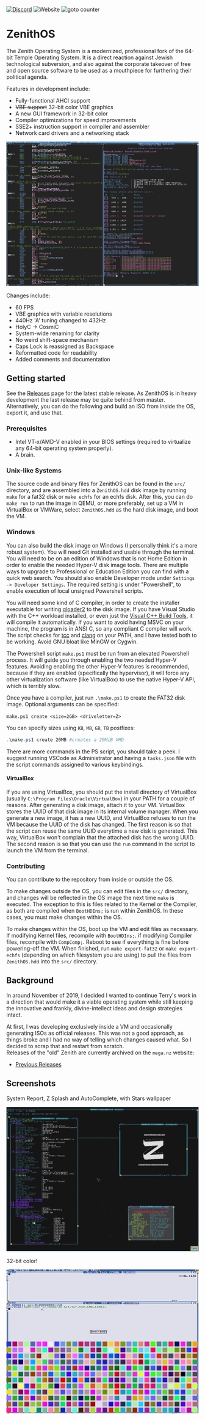 <a href="https://discord.gg/ZS5ygF3"><img alt="Discord" src="https://img.shields.io/discord/661062825027829770?style=flat-square"></a>
![Website](https://img.shields.io/website?down_color=lightgray&down_message=offline&style=flat-square&up_color=green&up_message=online&url=https%3A%2F%2Fzenithos.org)
![goto counter](https://img.shields.io/github/search/VoidNV/ZenithOS/goto?style=flat-square)
# ZenithOS

The Zenith Operating System is a modernized, professional fork of the 64-bit Temple Operating System. It is a direct reaction against Jewish technological subversion, and also against the corporate takeover of free and open source software to be used as a mouthpiece for furthering their political agenda.

Features in development include:
  - Fully-functional AHCI support
  - ~~VBE support~~ 32-bit color VBE graphics
  - A new GUI framework in 32-bit color
  - Compiler optimizations for speed improvements
  - SSE2+ instruction support in compiler and assembler
  - Network card drivers and a networking stack

![](/screenshots/screenshot2.png)


Changes include:
  - 60 FPS
  - VBE graphics with variable resolutions
  - 440Hz 'A' tuning changed to 432Hz
  - HolyC -> CosmiC
  - System-wide renaming for clarity
  - No weird shift-space mechanism
  - Caps Lock is reassigned as Backspace
  - Reformatted code for readability
  - Added comments and documentation

## Getting started

See the [Releases](https://github.com/VoidNV/ZenithOS/releases) page for the latest stable release. As ZenithOS is in heavy development the last release may be quite behind from master. Alternatively, you can do the following and build an ISO from inside the OS, export it, and use that.

### Prerequisites

- Intel VT-x/AMD-V enabled in your BIOS settings (required to virtualize any 64-bit operating system properly).
- A brain.

### Unix-like Systems

The source code and binary files for ZenithOS can be found in the `src/` directory, and are assembled into a `ZenithOS.hdd` disk image by running `make` for a fat32 disk or `make echfs` for an echfs disk. After this, you can do `make run` to run the image in QEMU, or more preferably, set up a VM in VirtualBox or VMWare, select `ZenithOS.hdd` as the hard disk image, and boot the VM.

### Windows
You can also build the disk image on Windows (I personally think it's a more robust system). You will need Git installed and usable through the terminal. You will need to be on an edition of Windows that is not Home Edition in order to enable the needed Hyper-V disk image tools. There are multiple ways to upgrade to Professional or Education Edition you can find with a quick web search. You should also enable Developer mode under `Settings -> Developer Settings`. The required setting is under "Powershell", to enable execution of local unsigned Powershell scripts.

You will need some kind of C compiler, in order to create the installer executable for writing [qloader2](https://github.com/qloader2/qloader2) to the disk image. If you have Visual Studio with the C++ workload installed, or even just the [Visual C++ Build Tools](https://visualstudio.microsoft.com/visual-cpp-build-tools/), it will compile it automatically. If you want to avoid having MSVC on your machine, the program is in ANSI C, so any compliant C compiler will work. The script checks for [tcc](https://bellard.org/tcc/) and [clang](https://releases.llvm.org/download.html) on your PATH, and I have tested both to be working. Avoid GNU bloat like MinGW or Cygwin.

The Powershell script `make.ps1` must be run from an elevated Powershell process. It will guide you through enabling the two needed Hyper-V features. Avoiding enabling the other Hyper-V features is recommended, because if they are enabled (specifically the hypervisor), it will force any other virtualization software (like VirtualBox) to use the native Hyper-V API, which is terribly slow.

 Once you have a compiler, just run `.\make.ps1` to create the FAT32 disk image. Optional arguments can be specified:
 
 ```make.ps1 create <size=2GB> <driveletter=Z>```

 You can specify sizes using `KB`, `MB`, `GB`, `TB` postfixes:

 ```powershell
 .\make.ps1 create 20MB #creates a 20MiB VHD
 ```

 There are more commands in the PS script, you should take a peek. I suggest running VSCode as Administrator and having a `tasks.json` file with the script commands assigned to various keybindings.

#### VirtualBox

If you are using VirtualBox, you should put the install directory of VirtualBox (usually `C:\Program Files\Oracle\VirtualBox`) in your PATH for a couple of reasons. After generating a disk image, attach it to your VM. 
VirtualBox stores the UUID of that disk image in its internal volume manager. When you generate a new image, it has a new UUID, and VirtualBox refuses to run the VM because the UUID of the disk has changed. The first reason is so that the script can reuse the same UUID everytime a new disk is generated. This way, VirtualBox won't complain that the attached disk has the wrong UUID. The second reason is so that you can use the `run` command in the script to launch the VM from the terminal.

### Contributing

You can contribute to the repository from inside or outside the OS.

To make changes outside the OS, you can edit files in the `src/` directory, and changes will be reflected in the OS image the next time `make` is executed. The exception to this is files related to the Kernel or the Compiler, as both are compiled when `BootHDIns;` is run within ZenithOS. In these cases, you must make changes within the OS.

To make changes within the OS, boot up the VM and edit files as necessary. If modifying Kernel files, recompile with `BootHDIns;`. if modifying Compiler files, recompile with `CompComp;`. Reboot to see if everything is fine before powering-off the VM. When finished, run `make export-fat32` or `make export-echfs` (depending on which filesystem you are using) to pull the files from `ZenithOS.hdd` into the `src/` directory.

## Background

In around November of 2019, I decided I wanted to continue Terry's work in a direction that would make it a viable operating system while still keeping the innovative and frankly, divine-intellect ideas and design strategies intact.

At first, I was developing exclusively inside a VM and occasionally generating ISOs as official releases. This was not a good approach, as things broke and I had no way of telling which changes caused what. So I decided to scrap that and restart from scratch.\
Releases of the "old" Zenith are currently archived on the `mega.nz` website:
  - [Previous Releases](https://mega.nz/#F!ZIEGmSRQ!qvL6Wk6THzE-dazkfT6N3Q)

## Screenshots

System Report, Z Splash and AutoComplete, with Stars wallpaper

![](/screenshots/screenshot3.png)

32-bit color!

![](/screenshots/screenshot1.png)
